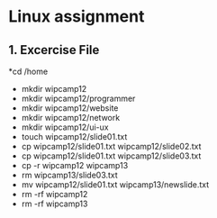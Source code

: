 # Linux assignment
## 1. Excercise File
*cd /home
* mkdir wipcamp12
* mkdir wipcamp12/programmer
* mkdir wipcamp12/website
* mkdir wipcamp12/network
* mkdir wipcamp12/ui-ux
* touch wipcamp12/slide01.txt
* cp wipcamp12/slide01.txt wipcamp12/slide02.txt
* cp wipcamp12/slide01.txt wipcamp12/slide03.txt
* cp -r wipcamp12 wipcamp13 
* rm wipcamp13/slide03.txt
* mv wipcamp12/slide01.txt wipcamp13/newslide.txt
* rm -rf wipcamp12
* rm -rf wipcamp13
